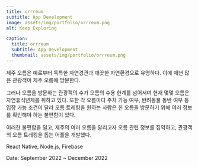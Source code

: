 ```yaml
---
title: orrreum
subtitle: App Development
image: assets/img/portfolio/orrreum.png
alt: Keep Exploring

caption:
  title: orrreum
  subtitle: App Development
  thumbnail: assets/img/portfolio/orrreum.png
---
```


제주 오름은 예로부터 독특한 자연경관과 깨끗한 자연환경으로 유명하다. 이에 매년 많은 관광객이 제주 오름에 방문한다.<br>

그러나 오름을 방문하는 관광객의 수가 오름의 수용 한계를 넘어서며 현재 몇몇 오름은 자연휴식년제를 취하고 있다. 또한 각 오름마다 주차 가능 여부, 반려동물 동반 여부 등 입장 가능 조건이 달라 오름 트레킹을 원하는 사람은 한 오름을 방문하기 위해 여러 정보를 확인해야 하는 불편함이 있다.<br>

이러한 불편함을 덜고, 제주의 여러 오름을 알리고자 오름 관련 정보를 집약하고, 관광객의 오름 트레킹을 돕는 어플을 개발했다.<br>

React Native, Node.js, Firebase


Date: September 2022 ~ December 2022
